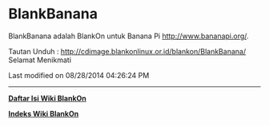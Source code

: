 # BlankBanana

BlankBanana adalah BlankOn untuk Banana Pi ​http://www.bananapi.org/.

Tautan Unduh :
​http://cdimage.blankonlinux.or.id/blankon/BlankBanana/
Selamat Menikmati

Last modified on 08/28/2014 04:26:24 PM
 
---
[**Daftar Isi Wiki BlankOn**](/DaftarIsi/README.md)
 
[**Indeks Wiki BlankOn**](/Indeks.md)



